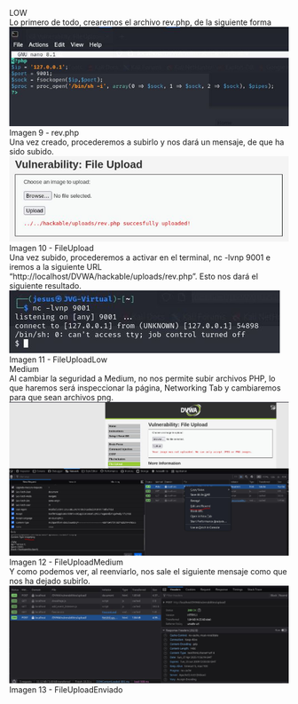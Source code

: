 LOW  
Lo primero de todo, crearemos el archivo rev.php, de la siguiente forma  
![](/img/imagen9.JPG)  
Imagen 9 - rev.php  
Una vez creado, procederemos a subirlo y nos dará un mensaje, de que ha sido subido.  
![](/img/imagen10.JPG)  
Imagen 10 - FileUpload  
Una vez subido, procederemos a activar en el terminal, nc -lvnp 9001 e iremos a la siguiente URL “http://localhost/DVWA/hackable/uploads/rev.php”. Esto nos dará el siguiente resultado.  
![](/img/imagen11.JPG)  
Imagen 11 - FileUploadLow  
Medium  
Al cambiar la seguridad a Medium, no nos permite subir archivos PHP, lo que haremos será inspeccionar la página, Networking Tab y cambiaremos para que sean archivos png.  
![](/img/imagen12.JPG)  
Imagen 12 - FileUploadMedium  
Y como podemos ver, al reenviarlo, nos sale el siguiente mensaje como que nos ha dejado subirlo.  
![](/img/imagen13.JPG)  
Imagen 13 - FileUploadEnviado


